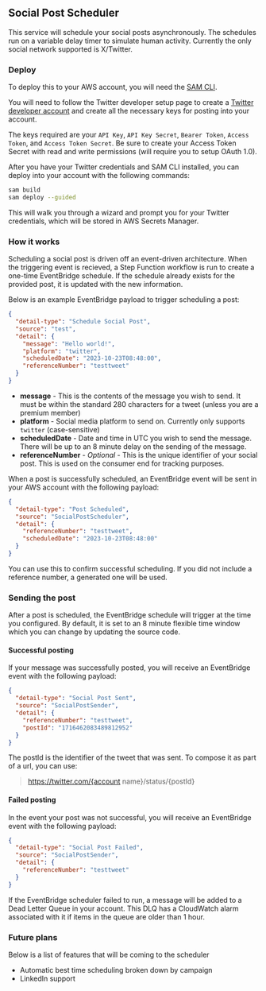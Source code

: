 ## Social Post Scheduler

This service will schedule your social posts asynchronously. The schedules run on a variable delay timer to simulate human activity. Currently the only social network supported is X/Twitter.

### Deploy

To deploy this to your AWS account, you will need the [SAM CLI](https://docs.aws.amazon.com/serverless-application-model/latest/developerguide/install-sam-cli.html).

You will need to follow the Twitter developer setup page to create a [Twitter developer account](https://developer.twitter.com/en) and create all the necessary keys for posting into your account.

The keys required are your `API Key`, `API Key Secret`, `Bearer Token`, `Access Token`, and `Access Token Secret`. Be sure to create your Access Token Secret with read and write permissions (will require you to setup OAuth 1.0).

After you have your Twitter credentials and SAM CLI installed, you can deploy into your account with the following commands:

```bash
sam build
sam deploy --guided
```

This will walk you through a wizard and prompt you for your Twitter credentials, which will be stored in AWS Secrets Manager.

### How it works

Scheduling a social post is driven off an event-driven architecture. When the triggering event is recieved, a Step Function workflow is run to create a one-time EventBridge schedule. If the schedule already exists for the provided post, it is updated with the new information.

Below is an example EventBridge payload to trigger scheduling a post:

```json
{
  "detail-type": "Schedule Social Post",
  "source": "test",
  "detail": {
    "message": "Hello world!",
    "platform": "twitter",
    "scheduledDate": "2023-10-23T08:48:00",
    "referenceNumber": "testtweet"
  }
}
```

* **message** - This is the contents of the message you wish to send. It must be within the standard 280 characters for a tweet (unless you are a premium member)
* **platform** - Social media platform to send on. Currently only supports `twitter` (case-sensitive)
* **scheduledDate** - Date and time in UTC you wish to send the message. There will be up to an 8 minute delay on the sending of the message.
* **referenceNumber** - *Optional* - This is the unique identifier of your social post. This is used on the consumer end for tracking purposes.

When a post is successfully scheduled, an EventBridge event will be sent in your AWS account with the following payload:

```json
{
  "detail-type": "Post Scheduled",
  "source": "SocialPostScheduler",
  "detail": {
    "referenceNumber": "testtweet",
    "scheduledDate": "2023-10-23T08:48:00"
  }
}
```

You can use this to confirm successful scheduling. If you did not include a reference number, a generated one will be used.

### Sending the post

After a post is scheduled, the EventBridge schedule will trigger at the time you configured. By default, it is set to an 8 minute flexible time window which you can change by updating the source code.

#### Successful posting

If your message was successfully posted, you will receive an EventBridge event with the following payload:

```json
{
  "detail-type": "Social Post Sent",
  "source": "SocialPostSender",
  "detail": {
    "referenceNumber": "testtweet",
    "postId": "1716462083489812952"
  }
}
```

The postId is the identifier of the tweet that was sent. To compose it as part of a url, you can use:

> https://twitter.com/{account name}/status/{postId}

#### Failed posting

In the event your post was not successful, you will receive an EventBridge event with the following payload:

```json
{
  "detail-type": "Social Post Failed",
  "source": "SocialPostSender",
  "detail": {
    "referenceNumber": "testtweet"
  }
}
```

If the EventBridge scheduler failed to run, a message will be added to a Dead Letter Queue in your account. This DLQ has a CloudWatch alarm associated with it if items in the queue are older than 1 hour.

### Future plans

Below is a list of features that will be coming to the scheduler

* Automatic best time scheduling broken down by campaign
* LinkedIn support

